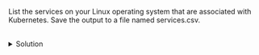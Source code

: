 List the services on your Linux operating system that are associated with Kubernetes. Save the output to a file named services.csv.


<br>
<details><summary>Solution</summary>
<br>

```bash
# list unit files with systemctl and grep for 'kube'
sudo systemctl list-unit-files --type service --all | grep kube > services.csv
```{{exec}}

</details>